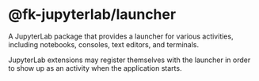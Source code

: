 # @fk-jupyterlab/launcher

A JupyterLab package that provides a launcher for various activities,
including notebooks, consoles, text editors, and terminals.

JupyterLab extensions may register themselves with the launcher in order to show up as an activity when the application starts.
